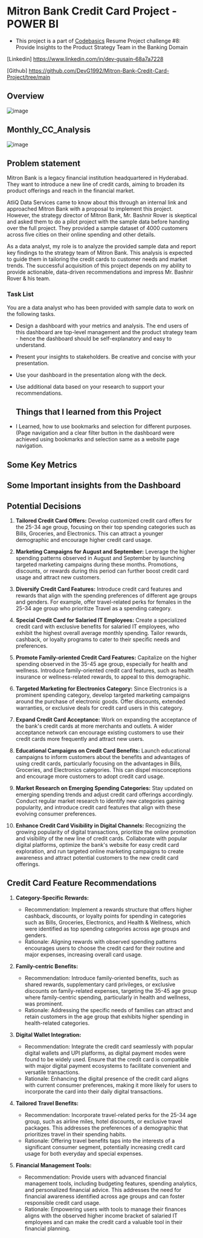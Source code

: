 # Mitron Bank Credit Card Project - POWER BI
- This project is a part of [Codebasics](https://codebasics.io/challenge/codebasics-resume-project-challenge) Resume Project challenge #8: Provide Insights to the Product Strategy Team in the Banking Domain
  
[Linkedin] https://www.linkedin.com/in/dev-gusain-68a7a7228

[Github] https://github.com/DevG1992/Mitron-Bank-Credit-Card-Project/tree/main

## Overview


 ![image](https://github.com/user-attachments/assets/6f3d62dd-fff6-4ffe-aa5e-4224e9c40e16)

 ## Monthly_CC_Analysis

 
 ![image](https://github.com/user-attachments/assets/7a47e11e-e1ea-4bdd-b3d2-091a65846ec0)

## Problem statement

Mitron Bank is a legacy financial institution headquartered in Hyderabad. They want to introduce a new line of credit cards, aiming to broaden its product offerings and reach in the financial market.

AtliQ Data Services came to know about this through an internal link and approached Mitron Bank with a proposal to implement this project. However, the strategy director of Mitron Bank, Mr. Bashnir Rover is skeptical and asked them to do a pilot project with the sample data before handing over the full project. They provided a sample dataset of 4000 customers across five cities on their online spending and other details.

As a data analyst, my role is to analyze the provided sample data and report key findings to the strategy team of Mitron Bank. This analysis is expected to guide them in tailoring the credit cards to customer needs and market trends. 
The successful acquisition of this project depends on my ability to provide actionable, data-driven recommendations and impress Mr. Bashnir Rover & his team.

### Task List
You are a data analyst who has been provided with sample data to work on the following tasks.
- Design a dashboard with your metrics and analysis. The end users of this dashboard are top-level management and the product strategy team - hence the dashboard should be self-explanatory and easy to understand.
- Present your insights to stakeholders. Be creative and concise with your presentation.
- Use your dashboard in the presentation along with the deck.
- Use additional data based on your research to support your recommendations.

  ## Things that I learned from this Project
- I Learned, how to use bookmarks and selection for different purposes. (Page navigation and a clear filter button in the dashboard were achieved using bookmarks and selection same as a website page navigation.

## Some Key Metrics


## Some Important insights from the Dashboard




## Potential Decisions


1. **Tailored Credit Card Offers:** Develop customized credit card offers for the 25-34 age group, focusing on their top spending categories such as Bills, Groceries, and Electronics. This can attract a younger demographic and encourage higher credit card usage.

2. **Marketing Campaigns for August and September:** Leverage the higher spending patterns observed in August and September by launching targeted marketing campaigns during these months. Promotions, discounts, or rewards during this period can further boost credit card usage and attract new customers.

3. **Diversify Credit Card Features:** Introduce credit card features and rewards that align with the spending preferences of different age groups and genders. For example, offer travel-related perks for females in the 25-34 age group who prioritize Travel as a spending category.

4. **Special Credit Card for Salaried IT Employees:** Create a specialized credit card with exclusive benefits for salaried IT employees, who exhibit the highest overall average monthly spending. Tailor rewards, cashback, or loyalty programs to cater to their specific needs and preferences.

5. **Promote Family-oriented Credit Card Features:** Capitalize on the higher spending observed in the 35-45 age group, especially for health and wellness. Introduce family-oriented credit card features, such as health insurance or wellness-related rewards, to appeal to this demographic.

6. **Targeted Marketing for Electronics Category:** Since Electronics is a prominent spending category, develop targeted marketing campaigns around the purchase of electronic goods. Offer discounts, extended warranties, or exclusive deals for credit card users in this category.

7. **Expand Credit Card Acceptance:** Work on expanding the acceptance of the bank's credit cards at more merchants and outlets. A wider acceptance network can encourage existing customers to use their credit cards more frequently and attract new users.

8. **Educational Campaigns on Credit Card Benefits:** Launch educational campaigns to inform customers about the benefits and advantages of using credit cards, particularly focusing on the advantages in Bills, Groceries, and Electronics categories. This can dispel misconceptions and encourage more customers to adopt credit card usage.

9. **Market Research on Emerging Spending Categories:** Stay updated on emerging spending trends and adjust credit card offerings accordingly. Conduct regular market research to identify new categories gaining popularity, and introduce credit card features that align with these evolving consumer preferences.

10. **Enhance Credit Card Visibility in Digital Channels:** Recognizing the growing popularity of digital transactions, prioritize the online promotion and visibility of the new line of credit cards. Collaborate with popular digital platforms, optimize the bank's website for easy credit card exploration, and run targeted online marketing campaigns to create awareness and attract potential customers to the new credit card offerings.

## Credit Card Feature Recommendations
1. **Category-Specific Rewards:**
   - Recommendation: Implement a rewards structure that offers higher cashback, discounts, or loyalty points for spending in categories such as Bills, Groceries, Electronics, and Health & Wellness, which were identified as top spending categories across age groups and genders.
   - Rationale: Aligning rewards with observed spending patterns encourages users to choose the credit card for their routine and major expenses, increasing overall card usage.

2. **Family-centric Benefits:**
   - Recommendation: Introduce family-oriented benefits, such as shared rewards, supplementary card privileges, or exclusive discounts on family-related expenses, targeting the 35-45 age group where family-centric spending, particularly in health and wellness, was prominent.
   - Rationale: Addressing the specific needs of families can attract and retain customers in the age group that exhibits higher spending in health-related categories.

3. **Digital Wallet Integration:**
   - Recommendation: Integrate the credit card seamlessly with popular digital wallets and UPI platforms, as digital payment modes were found to be widely used. Ensure that the credit card is compatible with major digital payment ecosystems to facilitate convenient and versatile transactions.
   - Rationale: Enhancing the digital presence of the credit card aligns with current consumer preferences, making it more likely for users to incorporate the card into their daily digital transactions.

4. **Tailored Travel Benefits:**
   - Recommendation: Incorporate travel-related perks for the 25-34 age group, such as airline miles, hotel discounts, or exclusive travel packages. This addresses the preferences of a demographic that prioritizes travel in their spending habits.
   - Rationale: Offering travel benefits taps into the interests of a significant consumer segment, potentially increasing credit card usage for both everyday and special expenses.

5. **Financial Management Tools:**
   - Recommendation: Provide users with advanced financial management tools, including budgeting features, spending analytics, and personalized financial advice. This addresses the need for financial awareness identified across age groups and can foster responsible credit card usage.
   - Rationale: Empowering users with tools to manage their finances aligns with the observed higher income bracket of salaried IT employees and can make the credit card a valuable tool in their financial planning.





